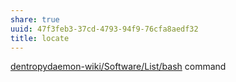 ```yaml
---
share: true
uuid: 47f3feb3-37cd-4793-94f9-76cfa8aedf32
title: locate
---
```

[dentropydaemon-wiki/Software/List/bash](../dentropydaemon-wiki/Software/List/bash) command